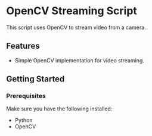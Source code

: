 # OpenCV Streaming Script

This script uses OpenCV to stream video from a camera.

## Features

- Simple OpenCV implementation for video streaming.

## Getting Started

### Prerequisites

Make sure you have the following installed:

- Python 
- OpenCV 
